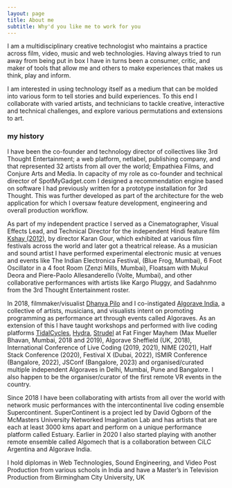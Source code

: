 ```yaml
---
layout: page
title: About me
subtitle: Why'd you like me to work for you
---
```


I am a multidisciplinary creative technologist who maintains a practice across film, video, music and web technologies. Having always tried to run away from being put in box I have in turns been a consumer, critic, and maker of tools that allow me and others to make experiences that makes us think, play and inform.

I am interested in using technology itself as a medium that can be molded into various form to tell stories and build experiences. To this end I collaborate with varied artists, and technicians to tackle creative, interactive and technical challenges, and explore various permutations and extensions to art.


### my history

I have been the co-founder and technology director of collectives like 3rd Thought Entertainment; a web platform, netlabel, publishing company, and that represented 32 artists from all over the world; Empathiea Films, and Conjure Arts and Media. In capacity of my role as co-founder and technical director of SpotMyGadget.com I designed a recommendation engine based on software I had previously written for a prototype installation for 3rd Thought. This was further developed as part of the architecture for the web application for which I oversaw feature development, engineering and overall production workflow.

As part of my independent practice I served as a Cinematographer, Visual Effects Lead, and Technical Director for the independent Hindi feature film [Kshay (2012)](https://www.imdb.com/title/tt1669648/), by director Karan Gour, which exhibited at various film festivals across the world and later got a theatrical release. As a musician and sound artist I have performed experimental electronic music at venues and events like The Indian Electronica Festival, (Blue Frog, Mumbai), 6 Foot Oscillator in a 4 foot Room (Zenzi Mills, Mumbai), Floatsam with Mukul Deora and Piere-Paolo Allesanderello (Volte, Mumbai), and other collaborative performances with artists like Kargo Pluggy, and Sadahnmo from the 3rd Thought Entertainment roster.

In 2018, filmmaker/visualist [Dhanya Pilo](http://dhanyapilo.com/) and I co-instigated [Algorave India](https://algorave.in), a collective of artists, musicians, and visualists intent on promoting programming as performance art through events called Algoraves. As an extension of this I have taught workshops and performed with live coding platforms [TidalCycles](https://tidalcycles.org), [Hydra](https://hydra.ojack.xyz), [Strudel](https://studel.tidalcycles.org) at Fat Finger Mayhem (Max Mueller Bhavan, Mumbai, 2018 and 2019), Algorave Sheffield (UK, 2018), International Conference of Live Coding (2019, 2021), NIME (2021), Half Stack Conference (2020), Festival X (Dubai, 2022), ISMIR Conference (Bangalore, 2022), JSConf (Bangalore, 2023) and organised/curated multiple independent Algoraves in Delhi, Mumbai, Pune and Bangalore. I also happen to be the organiser/curator of the first remote VR events in the country.

Since 2018 I have been collaborating with artists from all over the world with network music performances with the intercontinental live coding ensemble Supercontinent. SuperContinent is a project led by David Ogborn of the McMasters University Networked Imagination Lab and has artists that are each at least 3000 kms apart and perform on a unique performance platform called Estuary. Earlier in 2020 I also started playing with another remote ensemble called Algomech that is a collaboration between CiLC Argentina and Algorave India.

I hold diplomas in Web Technologies, Sound Engineering, and Video Post Production from various schools in India and have a Master’s in Television Production from Birmingham City University, UK
